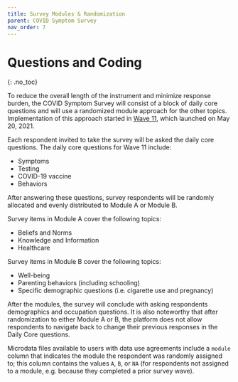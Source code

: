 ```yaml
---
title: Survey Modules & Randomization
parent: COVID Symptom Survey
nav_order: 7
---
```


# Questions and Coding
{: .no_toc}

To reduce the overall length of the instrument and minimize response burden, the
COVID Symptom Survey will consist of a block of daily core questions and will
use a randomized module approach for the other topics. Implementation of this
approach started in [Wave 11](coding.md#wave-11), which launched on May 20,
2021.

Each respondent invited to take the survey will be asked the daily core
questions. The daily core questions for Wave 11 include:

* Symptoms
* Testing
* COVID-19 vaccine
* Behaviors

After answering these questions, survey respondents will be randomly allocated
and evenly distributed to Module A or Module B.

Survey items in Module A cover the following topics:

* Beliefs and Norms
* Knowledge and Information
* Healthcare

Survey items in Module B cover the following topics:

* Well-being
* Parenting behaviors (including schooling)
* Specific demographic questions (i.e. cigarette use and pregnancy)

After the modules, the survey will conclude with asking respondents demographics
and occupation questions. It is also noteworthy that after randomization to
either Module A or B, the platform does not allow respondents to navigate back
to change their previous responses in the Daily Core questions.

Microdata files available to users with data use agreements include a `module`
column that indicates the module the respondent was randomly assigned to; this
column contains the values `A`, `B`, or `NA` (for respondents not assigned to a
module, e.g. because they completed a prior survey wave).
